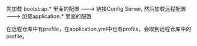 
先加载 bootstrap.* 里面的配置  ---> 链接Config Server, 然后加载远程配置  
--->  加载application.* 里面的配置


在远程仓库中有profile，在application.yml中也有profile，会取到远程仓库中的profile。